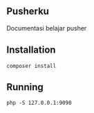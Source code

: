 ## Pusherku

Documentasi belajar pusher


## Installation

`composer install`


## Running

`php -S 127.0.0.1:9090`